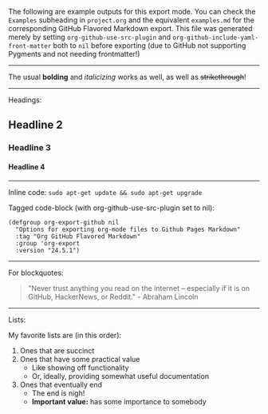 The following are example outputs for this export mode. You can check the `Examples` subheading in `project.org` and the equivalent `examples.md` for the corresponding GitHub Flavored Markdown export. This file was generated merely by setting `org-github-use-src-plugin` and `org-github-include-yaml-front-matter` both to `nil` before exporting (due to GitHub not supporting Pygments and not
needing frontmatter!)

---

The usual **bolding** and *italicizing* works as well, as well as ~~strikethrough~~!

---

Headings:

## Headline 2

### Headline 3

#### Headline 4

---

Inline code: `sudo apt-get update && sudo apt-get upgrade`

Tagged code-block (with org-github-use-src-plugin set to nil):

```common-lisp
(defgroup org-export-github nil
  "Options for exporting org-mode files to Github Pages Markdown"
  :tag "Org GitHub Flavored Markdown"
  :group 'org-export
  :version "24.5.1")
```

---

For blockquotes:

> "Never trust anything you read on the internet &#x2013; especially if it
> is on GitHub, HackerNews, or Reddit." - Abraham Lincoln

---

Lists:

My favorite lists are (in this order):

1.  Ones that are succinct
2.  Ones that have some practical value
    -   Like showing off functionality
    -   Or, ideally, providing somewhat useful documentation
3.  Ones that eventually end
    -   The end is nigh!
    -   **Important value:** has some importance to somebody
